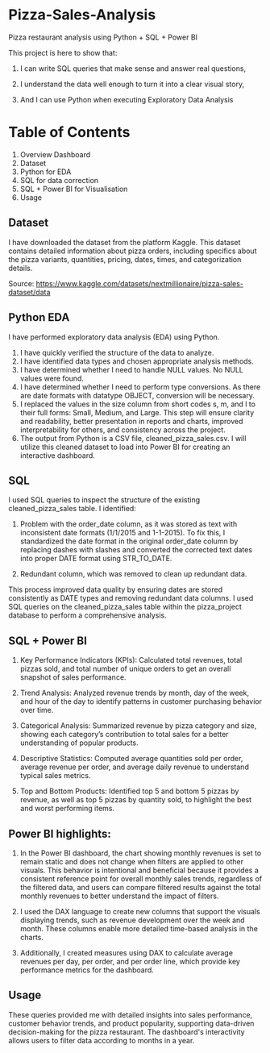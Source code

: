 # Pizza-Sales-Analysis
Pizza restaurant analysis using Python + SQL + Power BI


This project is here to show that:

1. I can write SQL queries that make sense and answer real questions,

2. I understand the data well enough to turn it into a clear visual story,

3. And I can use Python when executing Exploratory Data Analysis

# Table of Contents

1. Overview Dashboard
2. Dataset
3. Python for EDA
4. SQL for data correction
5. SQL + Power BI for Visualisation
8. Usage

## Dataset

I have downloaded the dataset from the platform Kaggle. This dataset contains detailed information about pizza orders, including specifics about the pizza variants, quantities, pricing, dates, times, and categorization details.

Source: https://www.kaggle.com/datasets/nextmillionaire/pizza-sales-dataset/data

## Python EDA

I have performed exploratory data analysis (EDA) using Python.
  1. I have quickly verified the structure of the data to analyze.
  2. I have identified data types and chosen appropriate analysis methods.
  3. I have determined whether I need to handle NULL values. No NULL values were found.
  4. I have determined whether I need to perform type conversions. As there are date formats with datatype OBJECT, conversion will be necessary.
  5. I replaced the values in the size column from short codes s, m, and l to their full forms: Small, Medium, and Large. This step will ensure clarity and readability, better presentation      in reports and charts, improved interpretability for others, and consistency across the project.
  6. The output from Python is a CSV file, cleaned_pizza_sales.csv. I will utilize this cleaned dataset to load into Power BI for creating an interactive dashboard.


## SQL

I used SQL queries to inspect the structure of the existing cleaned_pizza_sales table. I identified:

1. Problem with the order_date column, as it was stored as text with inconsistent date formats (1/1/2015 and 1-1-2015). To fix this, I standardized the date format in the original order_date column by replacing dashes with slashes and converted the corrected text dates into proper DATE format using STR_TO_DATE.

2. Redundant column, which was removed to clean up redundant data.

This process improved data quality by ensuring dates are stored consistently as DATE types and removing redundant data columns.
I used SQL queries on the cleaned_pizza_sales table within the pizza_project database to perform a comprehensive analysis.


## SQL + Power BI

1. Key Performance Indicators (KPIs): Calculated total revenues, total pizzas sold, and total number of unique orders to get an overall snapshot of sales performance.

2. Trend Analysis: Analyzed revenue trends by month, day of the week, and hour of the day to identify patterns in customer purchasing behavior over time.

3. Categorical Analysis: Summarized revenue by pizza category and size, showing each category’s contribution to total sales for a better understanding of popular products.

4. Descriptive Statistics: Computed average quantities sold per order, average revenue per order, and average daily revenue to understand typical sales metrics.

5. Top and Bottom Products: Identified top 5 and bottom 5 pizzas by revenue, as well as top 5 pizzas by quantity sold, to highlight the best and worst performing items.

## Power BI highlights:

1. In the Power BI dashboard, the chart showing monthly revenues is set to remain static and does not change when filters are applied to other visuals. This behavior is intentional and beneficial because it provides a consistent reference point for overall monthly sales trends, regardless of the filtered data, and users can compare filtered results against the total monthly revenues to better understand the impact of filters.

2. I used the DAX language to create new columns that support the visuals displaying trends, such as revenue development over the week and month. These columns enable more detailed time-based analysis in the charts.

3. Additionally, I created measures using DAX to calculate average revenues per day, per order, and per order line, which provide key performance metrics for the dashboard.

## Usage
These queries provided me with detailed insights into sales performance, customer behavior trends, and product popularity, supporting data-driven decision-making for the pizza restaurant. The dashboard's interactivity allows users to filter data according to months in a year.





